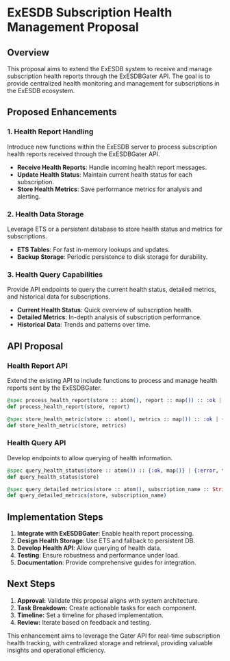 # ExESDB Subscription Health Management Proposal

## Overview

This proposal aims to extend the ExESDB system to receive and manage subscription health reports through the ExESDBGater API. The goal is to provide centralized health monitoring and management for subscriptions in the ExESDB ecosystem.

## Proposed Enhancements

### 1. Health Report Handling

Introduce new functions within the ExESDB server to process subscription health reports received through the ExESDBGater API.

- **Receive Health Reports**: Handle incoming health report messages.
- **Update Health Status**: Maintain current health status for each subscription.
- **Store Health Metrics**: Save performance metrics for analysis and alerting.

### 2. Health Data Storage

Leverage ETS or a persistent database to store health status and metrics for subscriptions.

- **ETS Tables**: For fast in-memory lookups and updates.
- **Backup Storage**: Periodic persistence to disk storage for durability.

### 3. Health Query Capabilities

Provide API endpoints to query the current health status, detailed metrics, and historical data for subscriptions.

- **Current Health Status**: Quick overview of subscription health.
- **Detailed Metrics**: In-depth analysis of subscription performance.
- **Historical Data**: Trends and patterns over time.

## API Proposal

### Health Report API

Extend the existing API to include functions to process and manage health reports sent by the ExESDBGater.

```elixir
@spec process_health_report(store :: atom(), report :: map()) :: :ok | {:error, term()}
def process_health_report(store, report)

@spec store_health_metric(store :: atom(), metrics :: map()) :: :ok | {:error, term()}
def store_health_metric(store, metrics)
```

### Health Query API

Develop endpoints to allow querying of health information.

```elixir
@spec query_health_status(store :: atom()) :: {:ok, map()} | {:error, term()}
def query_health_status(store)

@spec query_detailed_metrics(store :: atom(), subscription_name :: String.t()) :: {:ok, map()} | {:error, term()}
def query_detailed_metrics(store, subscription_name)
```

## Implementation Steps

1. **Integrate with ExESDBGater**: Enable health report processing.
2. **Design Health Storage**: Use ETS and fallback to persistent DB.
3. **Develop Health API**: Allow querying of health data.
4. **Testing**: Ensure robustness and performance under load.
5. **Documentation**: Provide comprehensive guides for integration.

## Next Steps

1. **Approval:** Validate this proposal aligns with system architecture.
2. **Task Breakdown:** Create actionable tasks for each component.
3. **Timeline:** Set a timeline for phased implementation.
4. **Review:** Iterate based on feedback and testing.

This enhancement aims to leverage the Gater API for real-time subscription health tracking, with centralized storage and retrieval, providing valuable insights and operational efficiency.
